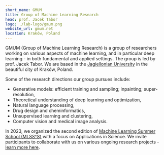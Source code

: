 ```yaml
---
short_name: GMUM
title: Group of Machine Learning Research
head: prof. Jacek Tabor
logo: ./lab-logo/gmum.png  
website_url: gmum.net
location: Kraków, Poland
---
```


GMUM (Group of Machine Learning Research) is a group of researchers working on various aspects of machine learning, and in particular deep learning - in both fundamental and applied settings. The group is led by prof. Jacek Tabor. We are based in the [Jagiellonian University](https://www.uj.edu.pl/en_GB/start) in the beautiful city of Kraków, Poland.

Some of the research directions our group pursues include:
- Generative models: efficient training and sampling; inpainting; super-resolution,
- Theoretical understanding of deep learning and optimization,
- Natural language processing,
- Drug design and cheminformatics,
- Unsupervised learning and clustering,
- Computer vision and medical image analysis.

In 2023, we organized the second edition of [Machine Learning Summer School (MLSS^S)](https://mlss2023.com) with a focus on Applications in Science. We invite participants to collaborate with us on various ongoing research projects - [learn more here](https://docs.google.com/presentation/d/e/2PACX-1vQWUEWSid17ZT_H5SX0OqIWTdpRAd7fZshAepRnLCFTEtu9TTip_h5-7cZrFebj-Cn8S4r6ypJgFLKe/pub?start=false&loop=false&delayms=5000&slide=id.g908f862117_1_17).
